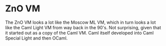 ZnO VM
======

The ZnO VM looks a lot like the Moscow ML VM, which in turn looks a lot like
the Caml Light VM from way back in the 90's.  Not surprising, given that it started
out as a copy of the Caml VM.  Caml itself developed into Caml Special Light
and then OCaml.



